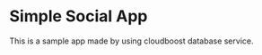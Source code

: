 Simple Social App
=================
This is a sample app made by using cloudboost database service. 
